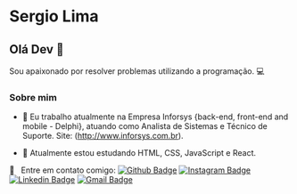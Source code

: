 # Sergio Lima

## Olá Dev 👋
Sou apaixonado por resolver problemas utilizando a programação. :computer:

### Sobre mim

- 🔭 Eu trabalho atualmente na Empresa Inforsys {back-end, front-end and mobile - Delphi}, atuando como Analista de Sistemas e Técnico de Suporte. Site: (http://www.inforsys.com.br).

- 🌱 Atualmente estou estudando HTML, CSS, JavaScript e React.


:email: &nbsp; Entre em contato comigo: [![Github Badge](https://img.shields.io/badge/-Github-000?style=flat-square&logo=Github&logoColor=white&link=https://github.com/fagnerpsantos)](https://github.com/sergio-slima)
[![Instagram Badge](https://img.shields.io/badge/-Instagram-red?style=flat-square&labelColor=red&logo=instagram&logoColor=white&link=https://www.instagram.com/sergio_silva_/)](https://www.instagram.com/sergio_silva_/)
[![Linkedin Badge](https://img.shields.io/badge/-LinkedIn-blue?style=flat-square&logo=Linkedin&logoColor=white&link=https://www.linkedin.com/in/fagnerpsantos/)](https://www.linkedin.com/in/sergio-silva-lima-b99237140/)
[![Gmail Badge](https://img.shields.io/badge/-sergio.infosys@gmail.com-c14438?style=flat-square&logo=Gmail&logoColor=white&link=mailto:sergio.infosys@gmail.com)](mailto:sergio.infosys@gmail.com)

<!--
**sergio-slima/sergio-slima** is a ✨ _special_ ✨ repository because its `README.md` (this file) appears on your GitHub profile.

Here are some ideas to get you started:

- 🔭 I’m currently working on ...
- 🌱 I’m currently learning ...
- 👯 I’m looking to collaborate on ...
- 🤔 I’m looking for help with ...
- 💬 Ask me about ...
- 📫 How to reach me: ...
- 😄 Pronouns: ...
- ⚡ Fun fact: ...
-->
